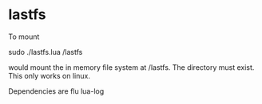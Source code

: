 lastfs
======

To mount

sudo ./lastfs.lua /lastfs

would mount the in memory file system at /lastfs. The directory must exist. This only works on linux.

Dependencies are
flu
lua-log
